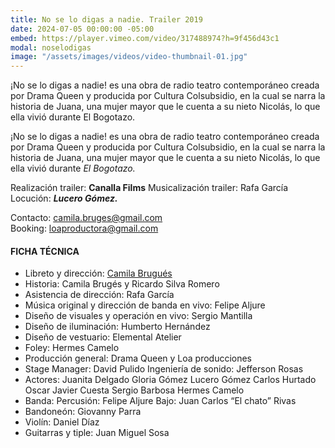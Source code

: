 ```yaml
---
title: No se lo digas a nadie. Trailer 2019
date: 2024-07-05 00:00:00 -05:00
embed: https://player.vimeo.com/video/317488974?h=9f456d43c1
modal: noselodigas
image: "/assets/images/videos/video-thumbnail-01.jpg"
---
```


¡No se lo digas a nadie! es una obra de radio teatro contemporáneo creada por Drama Queen y producida por Cultura Colsubsidio, en la cual  se narra la historia de Juana, una mujer mayor que le cuenta a su nieto Nicolás, lo que ella vivió durante El Bogotazo.  

¡No se lo digas a nadie! es una obra de radio teatro contemporáneo creada por Drama Queen y producida por Cultura Colsubsidio, en la cual  se narra la historia de Juana, una mujer mayor que le cuenta a su nieto Nicolás, lo que ella vivió durante *El Bogotazo.*  

Realización trailer: **Canalla Films** Musicalización trailer: Rafa García Locución: ***Lucero Gómez.***

Contacto: [camila.bruges@gmail.com](mailto:camila.bruges@gmail.com)<br>
Booking: [loaproductora@gmail.com](mailto:loaproductora@gmail.com)

#### FICHA TÉCNICA

- Libreto y dirección: [Camila Brugués](mailto:camila.bruges@gmail.com)
- Historia: Camila Brugés y Ricardo Silva Romero 
- Asistencia de dirección: Rafa García 
- Música original y dirección de banda en vivo: Felipe Aljure 
- Diseño de visuales y operación en vivo: Sergio Mantilla 
- Diseño de iluminación: Humberto Hernández 
- Diseño de vestuario: Elemental Atelier 
- Foley: Hermes Camelo 
- Producción general: Drama Queen y Loa producciones 
- Stage Manager: David Pulido Ingeniería de sonido: Jefferson Rosas   
- Actores: Juanita Delgado Gloria Gómez Lucero Gómez Carlos Hurtado Oscar Javier Cuesta Sergio Barbosa Hermes Camelo   
- Banda: Percusión: Felipe Aljure Bajo: Juan Carlos “El chato” Rivas
- Bandoneón: Giovanny Parra 
- Violín: Daniel Díaz 
- Guitarras y tiple: Juan Miguel Sosa